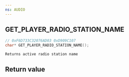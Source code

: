 ```yaml
---
ns: AUDIO
---
```

## GET_PLAYER_RADIO_STATION_NAME

```c
// 0xF6D733C32076AD03 0xD909C107
char* GET_PLAYER_RADIO_STATION_NAME();
```

```
Returns active radio station name  
```

## Return value
